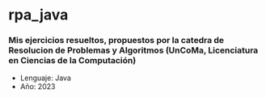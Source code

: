 # rpa_java
### Mis ejercicios resueltos, propuestos por la catedra de Resolucion de Problemas y Algoritmos (UnCoMa, Licenciatura en Ciencias de la Computación)
- Lenguaje: Java
- Año: 2023
